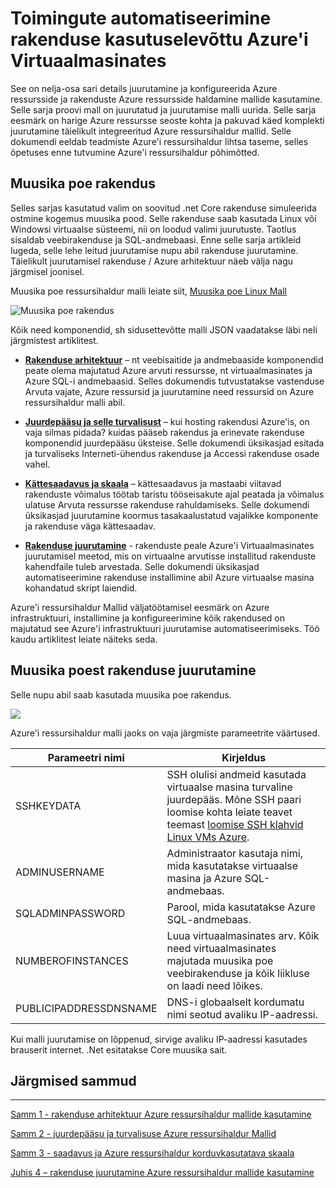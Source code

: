 <properties
   pageTitle="Azure virtuaalse masina DotNet Core Kuueosalisest 1 | Microsoft Azure'i"
   description="Azure virtuaalse masina DotNet Core õpetus"
   services="virtual-machines-linux"
   documentationCenter="virtual-machines"
   authors="neilpeterson"
   manager="timlt"
   editor="tysonn"
   tags="azure-service-management"/>

<tags
   ms.service="virtual-machines-linux"
   ms.devlang="na"
   ms.topic="article"
   ms.tgt_pltfrm="vm-linux"
   ms.workload="infrastructure"
   ms.date="09/21/2016"
   ms.author="nepeters"/>

# <a name="automating-application-deployments-to-azure-virtual-machines"></a>Toimingute automatiseerimine rakenduse kasutuselevõttu Azure'i Virtuaalmasinates

See on nelja-osa sari details juurutamine ja konfigureerida Azure ressursside ja rakenduste Azure ressursside haldamine mallide kasutamine. Selle sarja proovi mall on juurutatud ja juurutamise malli uurida. Selle sarja eesmärk on harige Azure ressursse seoste kohta ja pakuvad käed komplekti juurutamine täielikult integreeritud Azure ressursihaldur mallid. Selle dokumendi eeldab teadmiste Azure'i ressursihaldur lihtsa taseme, selles õpetuses enne tutvumine Azure'i ressursihaldur põhimõtted.

## <a name="music-store-application"></a>Muusika poe rakendus

Selles sarjas kasutatud valim on soovitud .net Core rakenduse simuleerida ostmine kogemus muusika pood. Selle rakenduse saab kasutada Linux või Windowsi virtuaalse süsteemi, nii on loodud valimi juurutuste. Taotlus sisaldab veebirakenduse ja SQL-andmebaasi. Enne selle sarja artikleid lugeda, selle lehe leitud juurutamise nupu abil rakenduse juurutamine. Täielikult juurutamisel rakenduse / Azure arhitektuur näeb välja nagu järgmisel joonisel. 

Muusika poe ressursihaldur malli leiate siit, [Muusika poe Linux Mall]( https://github.com/neilpeterson/nepeters-azure-templates/tree/master/dotnet-core-music-linux-vm-sql-db)

![Muusika poe rakendus](./media/virtual-machines-linux-dotnet-core/music-store.png)

Kõik need komponendid, sh sidusettevõtte malli JSON vaadatakse läbi neli järgmistest artiklitest.

- [**Rakenduse arhitektuur**](./virtual-machines-linux-dotnet-core-2-architecture.md) – nt veebisaitide ja andmebaaside komponendid peate olema majutatud Azure arvuti ressursse, nt virtuaalmasinates ja Azure SQL-i andmebaasid. Selles dokumendis tutvustatakse vastenduse Arvuta vajate, Azure ressursid ja juurutamine need ressursid on Azure ressursihaldur malli abil. 

- [**Juurdepääsu ja selle turvalisust**](./virtual-machines-linux-dotnet-core-3-access-security.md) – kui hosting rakendusi Azure'is, on vaja silmas pidada? kuidas pääseb rakendus ja erinevate rakenduse komponendid juurdepääsu üksteise. Selle dokumendi üksikasjad esitada ja turvaliseks Interneti-ühendus rakenduse ja Accessi rakenduse osade vahel.

- [**Kättesaadavus ja skaala**](./virtual-machines-linux-dotnet-core-4-availability-scale.md) – kättesaadavus ja mastaabi viitavad rakenduste võimalus töötab taristu tööseisakute ajal peatada ja võimalus ulatuse Arvuta ressursse rakenduse rahuldamiseks. Selle dokumendi üksikasjad juurutamine koormus tasakaalustatud vajalikke komponente ja rakenduse väga kättesaadav.

- [**Rakenduse juurutamine**](./virtual-machines-linux-dotnet-core-5-app-deployment.md) - rakenduste peale Azure'i Virtuaalmasinates juurutamisel meetod, mis on virtuaalne arvutisse installitud rakenduste kahendfaile tuleb arvestada. Selle dokumendi üksikasjad automatiseerimine rakenduse installimine abil Azure virtuaalse masina kohandatud skript laiendid.

Azure'i ressursihaldur Mallid väljatöötamisel eesmärk on Azure infrastruktuuri, installimine ja konfigureerimine kõik rakendused on majutatud see Azure'i infrastruktuuri juurutamise automatiseerimiseks. Töö kaudu artiklitest leiate näiteks seda.

## <a name="deploy-the-music-store-application"></a>Muusika poest rakenduse juurutamine

Selle nupu abil saab kasutada muusika poe rakendus.

<a href="https://portal.azure.com/#create/Microsoft.Template/uri/https%3A%2F%2Fraw.githubusercontent.com%2FMicrosoft%2Fdotnet-core-sample-templates%2Fmaster%2Fdotnet-core-music-linux%2Fazuredeploy.json" target="_blank">
    <img src="http://azuredeploy.net/deploybutton.png"/>
</a>

Azure'i ressursihaldur malli jaoks on vaja järgmiste parameetrite väärtused.

|Parameetri nimi |Kirjeldus   |
|---|---|
|SSHKEYDATA   | SSH olulisi andmeid kasutada virtuaalse masina turvaline juurdepääs. Mõne SSH paari loomise kohta leiate teavet teemast [loomise SSH klahvid Linux VMs Azure](virtual-machines-linux-mac-create-ssh-keys.md).  |
|ADMINUSERNAME   | Administraator kasutaja nimi, mida kasutatakse virtuaalse masina ja Azure SQL-andmebaas.  |
|SQLADMINPASSWORD | Parool, mida kasutatakse Azure SQL-andmebaas.  |
|NUMBEROFINSTANCES | Luua virtuaalmasinates arv. Kõik need virtuaalmasinates majutada muusika poe veebirakenduse ja kõik liikluse on laadi need lõikes. |
|PUBLICIPADDRESSDNSNAME | DNS-i globaalselt kordumatu nimi seotud avaliku IP-aadressi. |

Kui malli juurutamise on lõppenud, sirvige avaliku IP-aadressi kasutades brauserit internet. .Net esitatakse Core muusika sait.

## <a name="next-steps"></a>Järgmised sammud

<hr>

[Samm 1 - rakenduse arhitektuur Azure ressursihaldur mallide kasutamine](./virtual-machines-linux-dotnet-core-2-architecture.md)

[Samm 2 - juurdepääsu ja turvalisuse Azure ressursihaldur Mallid](./virtual-machines-linux-dotnet-core-3-access-security.md)

[Samm 3 - saadavus ja Azure ressursihaldur korduvkasutatava skaala](./virtual-machines-linux-dotnet-core-4-availability-scale.md)

[Juhis 4 – rakenduse juurutamine Azure ressursihaldur mallide kasutamine](./virtual-machines-linux-dotnet-core-5-app-deployment.md)


